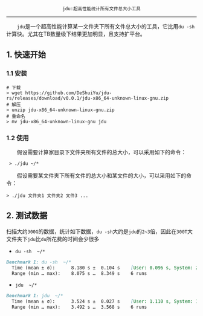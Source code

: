 <center><code>jdu:超高性能统计所有文件总大小工具</code></center>

***

&emsp;&emsp;`jdu`是一个超高性能计算某一文件夹下所有文件总大小的工具，它比用`du -sh`计算快。尤其在TB数量级下结果更加明显，且支持扩平台。

## 1. 快速开始
### 1.1 安装

```shell
# 下载
> wget https://github.com/DeShuiYu/jdu-rs/releases/download/v0.0.1/jdu-x86_64-unknown-linux-gnu.zip
# 解压
> unzip jdu-x86_64-unknown-linux-gnu.zip
# 重命名
> mv jdu-x86_64-unknown-linux-gnu jdu
```
  
### 1.2 使用
&emsp;&emsp;假设需要计算家目录下文件夹所有文件的总大小，可以采用如下的命令：
```shell
 > ./jdu ~/*
 ```
 &emsp;&emsp;假设需要某文件夹下所有文件的总大小和某文件的大小，可以采用如下的命令：
```shell
> ./jdu 文件夹1 文件夹2 文件3 ...
```

## 2. 测试数据
扫描大约`300G`的数据，统计如下数据，`du -sh`大约是`jdu`的`2~3`倍，因此在`300T`大文件夹下`jdu`比`du`所花费的时间会少很多
* `du -sh  ~/*`
```markdown
Benchmark 1: du -sh  ~/*
  Time (mean ± σ):      8.180 s ±  0.104 s    [User: 0.096 s, System: 2.685 s]
  Range (min … max):    8.075 s …  8.349 s    6 runs
```

* `jdu  ~/*`
```markdown
Benchmark 1: jdu  ~/*
  Time (mean ± σ):      3.524 s ±  0.027 s    [User: 1.110 s, System: 18.470 s]
  Range (min … max):    3.492 s …  3.568 s    6 runs
```
